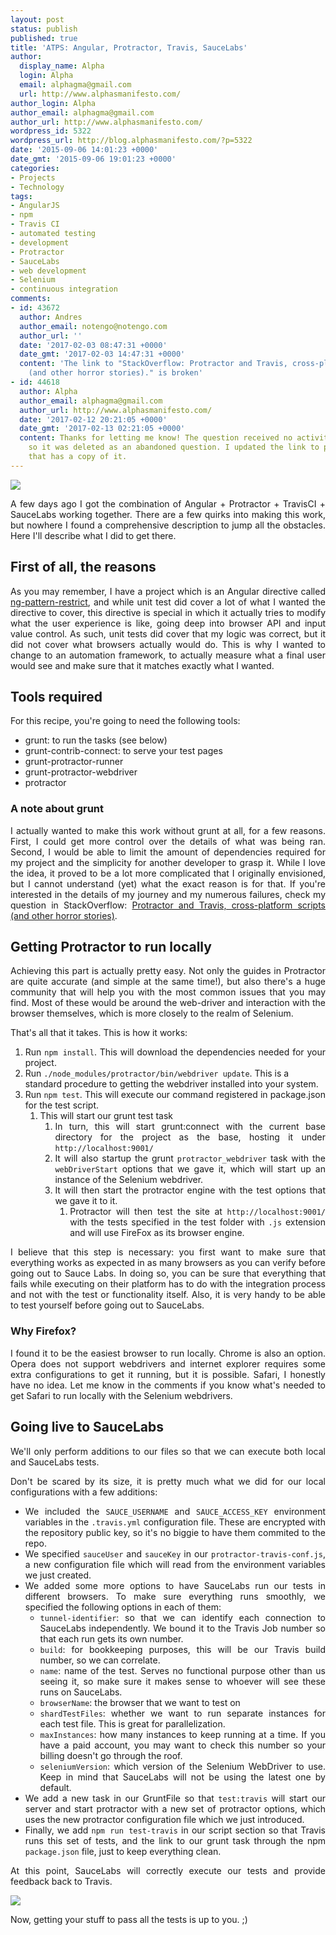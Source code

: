 ```yaml
---
layout: post
status: publish
published: true
title: 'ATPS: Angular, Protractor, Travis, SauceLabs'
author:
  display_name: Alpha
  login: Alpha
  email: alphagma@gmail.com
  url: http://www.alphasmanifesto.com/
author_login: Alpha
author_email: alphagma@gmail.com
author_url: http://www.alphasmanifesto.com/
wordpress_id: 5322
wordpress_url: http://blog.alphasmanifesto.com/?p=5322
date: '2015-09-06 14:01:23 +0000'
date_gmt: '2015-09-06 19:01:23 +0000'
categories:
- Projects
- Technology
tags:
- AngularJS
- npm
- Travis CI
- automated testing
- development
- Protractor
- SauceLabs
- web development
- Selenium
- continuous integration
comments:
- id: 43672
  author: Andres
  author_email: notengo@notengo.com
  author_url: ''
  date: '2017-02-03 08:47:31 +0000'
  date_gmt: '2017-02-03 14:47:31 +0000'
  content: 'The link to "StackOverflow: Protractor and Travis, cross-platform scripts
    (and other horror stories)." is broken'
- id: 44618
  author: Alpha
  author_email: alphagma@gmail.com
  author_url: http://www.alphasmanifesto.com/
  date: '2017-02-12 20:21:05 +0000'
  date_gmt: '2017-02-13 02:21:05 +0000'
  content: Thanks for letting me know! The question received no activity over 1 year
    so it was deleted as an abandoned question. I updated the link to point to a gist
    that has a copy of it.
---
```


![](/assets/juggling.png)

<p style="text-align: justify;">A few days ago I got the combination of Angular + Protractor + TravisCI + SauceLabs working together. There are a few quirks into making this work, but nowhere I found a comprehensive description to jump all the obstacles. Here I'll describe what I did to get there.</p>
<p><!--more--></p>
<h2>First of all, the reasons</h2>
<p style="text-align: justify;">As you may remember, I have a project which is an Angular directive called <a href="https://github.com/AlphaGit/ng-pattern-restrict/">ng-pattern-restrict</a>, and while unit test did cover a lot of what I wanted the directive to cover, this directive is special in which it actually tries to modify what the user experience is like, going deep into browser API and input value control. As such, unit tests did cover that my logic was correct, but it did not cover what browsers actually would do. This is why I wanted to change to an automation framework, to actually measure what a final user would see and make sure that it matches exactly what I wanted.</p>
<h2>Tools required</h2>
<p style="text-align: justify;">For this recipe, you're going to need the following tools:</p>
<ul>
<li style="text-align: justify;">grunt: to run the tasks (see below)</li>
<li style="text-align: justify;">grunt-contrib-connect: to serve your test pages</li>
<li style="text-align: justify;">grunt-protractor-runner</li>
<li style="text-align: justify;">grunt-protractor-webdriver</li>
<li style="text-align: justify;">protractor</li>
</ul>
<h3>A note about grunt</h3>
<p style="text-align: justify;">I actually wanted to make this work without grunt at all, for a few reasons. First, I could get more control over the details of what was being ran. Second, I would be able to limit the amount of dependencies required for my project and the simplicity for another developer to grasp it. While I love the idea, it proved to be a lot more complicated that I originally envisioned, but I cannot understand (yet) what the exact reason is for that. If you're interested in the details of my journey and my numerous failures, check my question in StackOverflow: <a href="https://gist.github.com/AlphaGit/d4564d5103c1a2b452c99d4bd5940d21">Protractor and Travis, cross-platform scripts (and other horror stories)</a>.</p>
<h2>Getting Protractor to run locally</h2>
<p style="text-align: justify;">Achieving this part is actually pretty easy. Not only the guides in Protractor are quite accurate (and simple at the same time!), but also there's a huge community that will help you with the most common issues that you may find. Most of these would be around the web-driver and interaction with the browser themselves, which is more closely to the realm of Selenium.</p>
<p><script src="https://gist.github.com/AlphaGit/176a7eede22fd1e5a77c.js"></script></p>
<p style="text-align: justify;">That's all that it takes. This is how it works:</p>
<ol style="text-align: justify;">
<li>Run <code>npm install</code>. This will download the dependencies needed for your project.</li>
<li style="text-align: left;">Run <code>./node_modules/protractor/bin/webdriver update</code>. This is a standard procedure to getting the webdriver installed into your system.</li>
<li>Run <code>npm test</code>. This will execute our command&nbsp;registered in package.json for the test script.
<ol>
<li>This will start our grunt test task
<ol>
<li>In turn, this will start grunt:connect with the current base directory for the project as the base, hosting it under <code>http://localhost:9001/</code></li>
<li>It will also startup the grunt&nbsp;<code>protractor_webdriver</code> task with the <code>webDriverStart</code> options that we gave it, which will start up an instance of the Selenium webdriver.</li>
<li>It will then start the protractor engine with the test options that we gave it to it.
<ol>
<li>Protractor will then test the site at <code>http://localhost:9001/</code> with the tests specified in the test folder with <code>.js</code> extension and will use FireFox as its browser engine.</li>
</ol>
</li>
</ol>
</li>
</ol>
</li>
</ol>
<p style="text-align: justify;">I believe that this step is necessary: you first want to make sure that everything works as expected in as many browsers as you can verify before going out to Sauce Labs. In doing so, you can be sure that everything that fails while executing on their platform has to do with the integration process and not with the test or functionality itself. Also, it is very handy to be able to test yourself before going out to SauceLabs.</p>
<h3>Why Firefox?</h3>
<p style="text-align: justify;">I found it to be the easiest browser to run locally. Chrome is also an option. Opera does not support webdrivers and internet explorer requires some extra configurations to get it running, but it is possible. Safari, I honestly have no idea. Let me know in the comments if you know what's needed to get Safari to run locally with the Selenium webdrivers.</p>
<h2 style="text-align: justify;">Going live to SauceLabs</h2>
<p style="text-align: justify;">We'll only perform additions to our files so that we can execute both local and SauceLabs tests.</p>
<p><script src="https://gist.github.com/AlphaGit/0f9e8bb35dd32a927477.js"></script></p>
<p style="text-align: justify;">Don't be scared by its size, it is pretty much what we did for our local configurations with a few additions:</p>
<ul style="text-align: justify;">
<li>We included the <code>SAUCE_USERNAME</code>&nbsp;and&nbsp;<code>SAUCE_ACCESS_KEY</code> environment variables in the <code>.travis.yml</code> configuration file. These are encrypted with the repository public key, so it's&nbsp;no biggie to&nbsp;have them commited to the repo.</li>
<li>We specified <code>sauceUser</code> and <code>sauceKey</code> in our <code>protractor-travis-conf.js</code>, a new configuration file which will read from the environment variables we just created.</li>
<li>We added some more options to have SauceLabs run our tests in different browsers. To make sure everything runs smoothly, we specified the following options in each of them:
<ul>
<li><code>tunnel-identifier</code>: so that we can identify each connection to SauceLabs independently. We bound it to the Travis Job number so that each run gets its own number.</li>
<li><code>build</code>: for bookkeeping purposes, this will be our Travis build number, so we can correlate.</li>
<li><code>name</code>: name of the test. Serves no functional purpose other&nbsp;than us seeing it, so make sure it makes sense to whoever will see these runs on SauceLabs.</li>
<li><code>browserName</code>: the browser that we want to test on</li>
<li><code>shardTestFiles</code>: whether we want to run separate instances for each&nbsp;test file.&nbsp;This is great for parallelization.</li>
<li><code>maxInstances</code>: how many instances to keep running at a time. If you have a paid account, you may want to check this number so your billing doesn't go through the roof.</li>
<li><code>seleniumVersion</code>: which version of the Selenium WebDriver to use. Keep in mind that SauceLabs will not be using the latest one by default.</li>
</ul>
</li>
<li>We add a new task in our GruntFile so that <code>test:travis</code> will start our server and start protractor with a new set of protractor&nbsp;options, which uses the new protractor configuration file which we just introduced.</li>
<li>Finally, we add <code>npm run test-travis</code>&nbsp;in our script section so that Travis runs this set of tests, and the link to our grunt task through the&nbsp;npm <code>package.json</code> file, just to keep everything&nbsp;clean.</li>
</ul>
<p style="text-align: justify;">At this point, SauceLabs will correctly execute our tests and provide feedback back to Travis.</p>

![](/assets/sauceLabsRun.png)

<p>Now, getting your stuff to pass all the tests is up to you. ;)</p>
